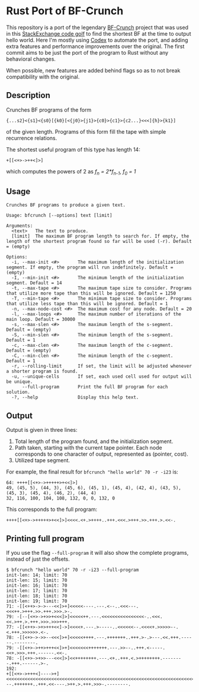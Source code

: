 # Rust Port of BF-Crunch

This repository is a port of the legendary
[BF-Crunch](https://github.com/primo-ppcg/BF-Crunch) project that was
used in this [StackExchange code
golf](https://codegolf.stackexchange.com/questions/55422/hello-world/163590#163590)
to find the shortest BF at the time to output hello world. Here I'm
mostly using [Codex](https://chatgpt.com/codex) to automate the port,
and adding extra features and performance improvements over the
original. The first commit aims to be just the port of the program to
Rust without any behavioral changes.

When possible, new features are added behind flags so as to not break
compatibility with the original.


## Description

Crunches BF programs of the form
```
{...s2}<{s1}<{s0}[{k0}[<{j0}>{j1}>{c0}>{c1}>{c2...}<<<]{h}>{k1}]
```
of the given length. Programs of this form fill the tape with simple recurrence relations.

The shortest useful program of this type has length 14:
```
+[[<+>->++<]>]
```
which computes the powers of 2 as _f<sub>n</sub> = 2*f<sub>n-1</sub>_, _f<sub>0</sub> = 1_

## Usage

```
Crunches BF programs to produce a given text.

Usage: bfcrunch [--options] text [limit]

Arguments:
  <text>   The text to produce.
  [limit]  The maximum BF program length to search for. If empty, the length of the shortest program found so far will be used (-r). Default = (empty)

Options:
  -i, --max-init <#>       The maximum length of the initialization segment. If empty, the program will run indefinitely. Default = (empty)
  -I, --min-init <#>       The minimum length of the initialization segment. Default = 14
  -t, --max-tape <#>       The maximum tape size to consider. Programs that utilize more tape than this will be ignored. Default = 1250
  -T, --min-tape <#>       The minimum tape size to consider. Programs that utilize less tape than this will be ignored. Default = 1
  -n, --max-node-cost <#>  The maximum cost for any node. Default = 20
  -l, --max-loops <#>      The maximum number of iterations of the main loop. Default = 30000
  -s, --max-slen <#>       The maximum length of the s-segment. Default = (empty)
  -S, --min-slen <#>       The minimum length of the s-segment. Default = 1
  -c, --max-clen <#>       The maximum length of the c-segment. Default = (empty)
  -C, --min-clen <#>       The minimum length of the c-segment. Default = 1
  -r, --rolling-limit      If set, the limit will be adjusted whenever a shorter program is found.
  -u, --unique-cells       If set, each used cell used for output will be unique.
      --full-program       Print the full BF program for each solution.
  -?, --help               Display this help text.
```

## Output

Output is given in three lines:
 1. Total length of the program found, and the initialization segment.
 2. Path taken, starting with the current tape pointer. Each node
    corresponds to one character of output, represented as (pointer,
    cost).
 3. Utilized tape segment.
 
For example, the final result for `bfcrunch "hello world" 70 -r -i23` is:
```
64: ++++[[<+>->+++++>+<<]>]
49, (45, 5), (44, 3), (45, 6), (45, 1), (45, 4), (42, 4), (43, 5), (45, 3), (45, 4), (46, 2), (44, 4)
32, 116, 100, 104, 108, 132, 0, 0, 132, 0
```
This corresponds to the full program:
```
++++[[<+>->+++++>+<<]>]<<<<.<+.>++++..+++.<<<.>+++.>>.+++.>.<<-.
```

## Printing full program
If you use the flag `--full-program` it will also show the complete
programs, instead of just the offsets.

```
$ bfcrunch "hello world" 70 -r -i23 --full-program
init-len: 14; limit: 70
init-len: 15; limit: 70
init-len: 16; limit: 70
init-len: 17; limit: 70
init-len: 18; limit: 70
init-len: 19; limit: 70
71: -[[<++>->->---<<]>+]<<<<<----.---.<--..<<<---.<<<++.>+++.>>.+++.>>>.>-.
79: -[--[<+>->+>>+<<<]>]<<<<<++.---.<<<<<<<<<<<<<<<<-..<<<.<<.>++.>.+++.>>>.>>>+++.
77: -[[<++>->+>+++<<]->]<<<<+.---.>-----..<<<<<<--.<<<<+.>>>>>--.<.+++.>>>>>>.<-.
78: -[[<+>->->>--<<<]>+]<<<<<++++.---.+++++++..+++.>-.>---.<<.+++.------.--------.
79: -[[<+>->++>+++<<]>+]<<<<<<<+++++++.---.>>--..+++.<-----.<<+.>>>.+++.------.<<-.
78: -[[<+>->+>>---<<<]>]<<++++++++.---.<+..+++.<.>++++++++.--------.+++.------.>-.
192:
+[[<+>->+++<]---->+]<<<<<<<<<<<<<<<<<<<<<<<<<<<<<<<<<<<<<<<<<<<<<<<<<<<<<<<<<<<<<<<<<<<<<<<<<<<<<<<<<<<<<<<<<<<<<<<<<<<<<<<<<<<<<<<<<<<<<<<<<<<.---.+++++++..+++.<<----.>++.>.+++.>>>-.--------.
```
